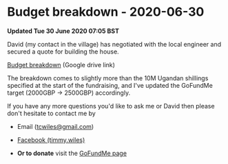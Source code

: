 # Budget breakdown - 2020-06-30

**Updated Tue 30 June 2020 07:05 BST**

David (my contact in the village) has negotiated
with the local engineer and secured a quote
for building the house. 

[Budget breakdown](https://docs.google.com/document/d/1T0_5IoKHOs6oxn-PAll0rTl7PZoU1SvLJSLwZ8Cx10E) (Google drive link) 

The breakdown comes to slightly more than the 
10M Ugandan shillings specified at the start of
the fundraising, and I've updated the GoFundMe target
(2000GBP -> 2500GBP) accordingly. 

If you have any more questions you'd like to ask
me or David then please don't hesitate to contact
me by

* Email (tcwiles@gmail.com) 

* [Facebook (timmy.wiles)](https://www.facebook.com/timmy.wiles)

* **Or to donate** visit the [GoFundMe page](https://www.gofundme.com/f/a-house-for-arthur-before-the-rains-come?utm_source=customer&utm_medium=copy_link&utm_campaign=p_cf+share-flow-1)  

